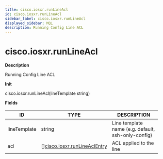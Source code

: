 ```yaml
---
title: cisco.iosxr.runLineAcl
id: cisco.iosxr.runLineAcl
sidebar_label: cisco.iosxr.runLineAcl
displayed_sidebar: MQL
description: Running Config Line ACL
---
```


# cisco.iosxr.runLineAcl

**Description**

Running Config Line ACL

**Init**

cisco.iosxr.runLineAcl(lineTemplate string)

**Fields**

| ID           | TYPE                                                                    | DESCRIPTION                                        |
| ------------ | ----------------------------------------------------------------------- | -------------------------------------------------- |
| lineTemplate | string                                                                  | Line template name (e.g. default, ssh-only-config) |
| acl          | &#91;&#93;[cisco.iosxr.runLineAclEntry](cisco.iosxr.runlineaclentry.md) | ACL applied to the line                            |
